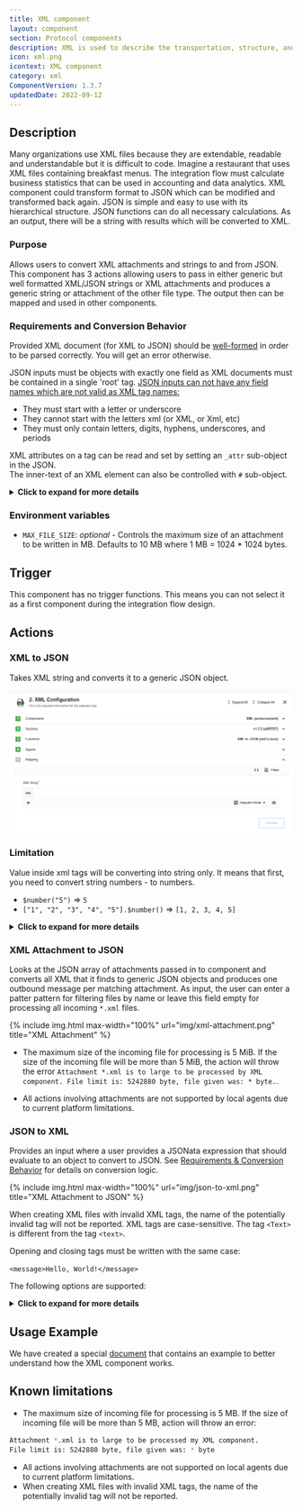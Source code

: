 ```yaml
---
title: XML component
layout: component
section: Protocol components
description: XML is used to describe the transportation, structure, and storage of data.
icon: xml.png
icontext: XML component
category: xml
ComponentVersion: 1.3.7
updatedDate: 2022-09-12
---
```


## Description

Many organizations use XML files because they are extendable, readable and understandable but it is difficult to code. Imagine a restaurant that uses XML files containing breakfast menus. The integration flow must calculate business statistics that can be used in accounting and data analytics. XML component could transform format to JSON which can be modified and transformed back again. JSON is simple and easy to use with its hierarchical structure. JSON functions can do all necessary calculations. As an output, there will be a string with results which will be converted to XML.

### Purpose

Allows users to convert XML attachments and strings to and from JSON.
This component has 3 actions allowing users to pass in either generic but well formatted XML/JSON strings or XML attachments
and produces a generic string or attachment of the other file type. The output then can be mapped and used in other components.

### Requirements and Conversion Behavior

Provided XML document (for XML to JSON) should be [well-formed](https://en.wikipedia.org/wiki/Well-formed_document) in order to be parsed correctly. You will get an error otherwise.

JSON inputs must be objects with exactly one field as XML documents must be contained in a single 'root' tag.
[JSON inputs can not have any field names which are not valid as XML tag names:](https://www.w3schools.com/xml/xml_elements.asp)

* They must start with a letter or underscore
* They cannot start with the letters xml (or XML, or Xml, etc)
* They must only contain letters, digits, hyphens, underscores, and periods

XML attributes on a tag can be read and set by setting an `_attr` sub-object in the JSON.  
The inner-text of an XML element can also be controlled with `#` sub-object.

<details close markdown="block"><summary><strong>Click to expand for more details</strong></summary>

For example:

```json
{
  "someTag": {
    "_attr": {
      "id": "my id"
    },
    "_": "my inner text"
  }
}
```

is equivalent to

```xml
<someTag id="my id">my inner text</someTag>
```

</details>

### Environment variables

* `MAX_FILE_SIZE`: *optional* - Controls the maximum size of an attachment to be written in MB.
Defaults to 10 MB where 1 MB = 1024 * 1024 bytes.

## Trigger

This component has no trigger functions. This means you can not select it as a first
component during the integration flow design.

## Actions

### XML to JSON

Takes XML string and converts it to a generic JSON object.

![XML to JSON](img/xml-to-json.png)

### Limitation

Value inside xml tags will be converting into string only. It means that first, you need to convert string numbers - to numbers.

* `$number("5")` => `5`
* `["1", "2", "3", "4", "5"].$number()` => `[1, 2, 3, 4, 5]`

<details close markdown="block"><summary><strong>Click to expand for more details</strong></summary>

given xml

```xml
<note>
  <date>2015-09-01</date>
  <hour>08:30</hour>
  <to>Tove</to>
  <from>Jani</from>
  <body>Don't forget me this weekend!</body>
</note>
```

{% include img.html max-width="100%" url="img/xml-to-json-1.png" title="XML string" %}

will be converted into:

```json
{
  "note": {
    "id": "322",
    "to": "Tove",
    "from": "Jani",
    "heading": "Reminder",
    "body": "Don't forget me this weekend!"
  }
}
```

{% include img.html max-width="100%" url="img/xml-to-json-2.png" title="Convert into JSON" %}

</details>

### XML Attachment to JSON

Looks at the JSON array of attachments passed in to component and converts all
XML that it finds to generic JSON objects and produces one outbound message per
matching attachment. As input, the user can enter a patter pattern for filtering
files by name or leave this field empty for processing all incoming `*.xml` files.

{% include img.html max-width="100%" url="img/xml-attachment.png" title="XML Attachment" %}

* The maximum size of the incoming file for processing is 5 MiB. If the size of the incoming file will be more than 5 MiB, the action will throw the error `Attachment *.xml is to large to be processed by XML component. File limit is: 5242880 byte, file given was: * byte.`.

* All actions involving attachments are not supported by local agents due to current platform limitations.

### JSON to XML

Provides an input where a user provides a JSONata expression that should evaluate to an object to convert to JSON.
See [Requirements & Conversion Behavior](#requirements-and-conversion-behavior) for details on conversion logic.

{% include img.html max-width="100%" url="img/json-to-xml.png" title="XML Attachment to JSON" %}

When creating XML files with invalid XML tags, the name of the potentially invalid tag will not be reported. XML tags are case-sensitive. The tag `<Text>` is different from the tag `<text>`.

Opening and closing tags must be written with the same case:

`<message>Hello, World!</message>`

The following options are supported:

<details close markdown="block"><summary><strong>Click to expand for more details</strong></summary>

* **Upload XML as file to attachments**: When checked, the resulting XML will be placed directly into an attachment.
The attachment information will be provided in both the message's attachments section as well as `attachmentUrl` and `attachmentSize`
will be populated. The attachment size will be described in bytes.  
When this box is not checked, the resulting XML will be provided in the `xmlString` field.

* **Exclude XML Header/Description**: When checked, no XML header of the form `<?xml version="1.0" encoding="UTF-8" standalone="no"?>` will be prepended to the XML output.

* **Is the XML file standalone**: When checked, the xml header/description will have a value of `yes` for standalone. Otherwise, the value will be `no`. Has no effect when XML header/description is excluded.

The incoming message should have a single field `input`. When using integrator mode, this appears as the input **JSON to convert** When building mappings in developper mode, one must set the `input` property. E.g.:

```
{
  "input": {
             "someTag": {
               "_attr": {
                 "id": "my id"
               },
               "_": "my inner text"
             }
           }
}
```

{% include img.html max-width="100%" url="img/json-to-xml-2.png" title="JSON to XML" %}

</details>

## Usage Example

We have created a special [document](use-case) that contains an example to better understand how the XML component works.

## Known limitations

 *   The maximum size of incoming file for processing is 5 MB. If the size of incoming file will be more than 5 MB, action will throw an error:

```sh
Attachment *.xml is to large to be processed my XML component.
File limit is: 5242880 byte, file given was: * byte
```

- All actions involving attachments are not supported on local agents due to current platform limitations.
- When creating XML files with invalid XML tags, the name of the potentially invalid tag will not be reported.
